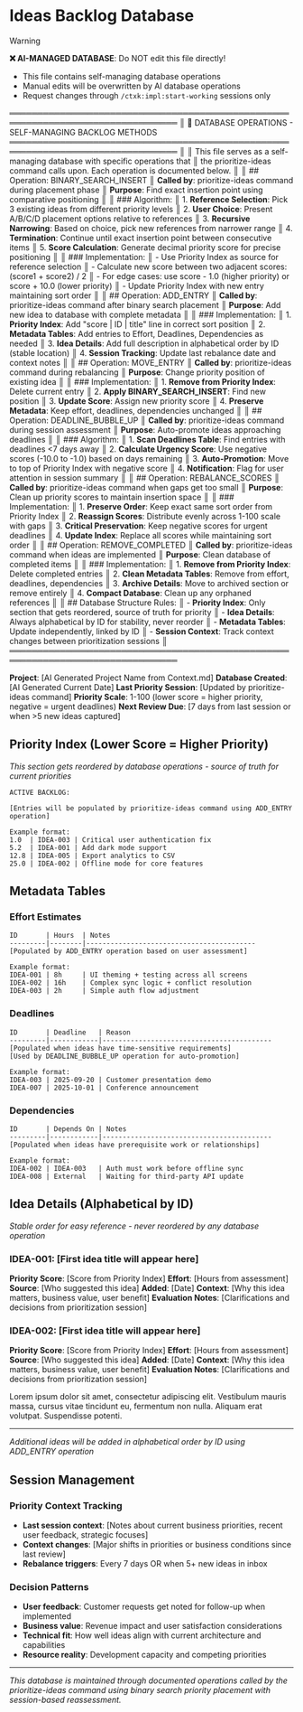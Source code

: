 # Ideas Backlog Database
<!-- Template Version: 1 | ContextKit: 0.2.6 | Updated: 2025-09-15 -->

> [!WARNING]
> **❌ AI-MANAGED DATABASE**: Do NOT edit this file directly!
> - This file contains self-managing database operations
> - Manual edits will be overwritten by AI database operations
> - Request changes through `/ctxk:impl:start-working` sessions only

════════════════════════════════════════════════════════════════════════════════
║ 🤖 DATABASE OPERATIONS - SELF-MANAGING BACKLOG METHODS
════════════════════════════════════════════════════════════════════════════════
║
║ This file serves as a self-managing database with specific operations that
║ the prioritize-ideas command calls upon. Each operation is documented below.
║
║ ## Operation: BINARY_SEARCH_INSERT
║ **Called by**: prioritize-ideas command during placement phase
║ **Purpose**: Find exact insertion point using comparative positioning
║
║ ### Algorithm:
║ 1. **Reference Selection**: Pick 3 existing ideas from different priority levels
║ 2. **User Choice**: Present A/B/C/D placement options relative to references
║ 3. **Recursive Narrowing**: Based on choice, pick new references from narrower range
║ 4. **Termination**: Continue until exact insertion point between consecutive items
║ 5. **Score Calculation**: Generate decimal priority score for precise positioning
║
║ ### Implementation:
║ - Use Priority Index as source for reference selection
║ - Calculate new score between two adjacent scores: (score1 + score2) / 2
║ - For edge cases: use score - 1.0 (higher priority) or score + 10.0 (lower priority)
║ - Update Priority Index with new entry maintaining sort order
║
║ ## Operation: ADD_ENTRY
║ **Called by**: prioritize-ideas command after binary search placement
║ **Purpose**: Add new idea to database with complete metadata
║
║ ### Implementation:
║ 1. **Priority Index**: Add "score | ID | title" line in correct sort position
║ 2. **Metadata Tables**: Add entries to Effort, Deadlines, Dependencies as needed
║ 3. **Idea Details**: Add full description in alphabetical order by ID (stable location)
║ 4. **Session Tracking**: Update last rebalance date and context notes
║
║ ## Operation: MOVE_ENTRY
║ **Called by**: prioritize-ideas command during rebalancing
║ **Purpose**: Change priority position of existing idea
║
║ ### Implementation:
║ 1. **Remove from Priority Index**: Delete current entry
║ 2. **Apply BINARY_SEARCH_INSERT**: Find new position
║ 3. **Update Score**: Assign new priority score
║ 4. **Preserve Metadata**: Keep effort, deadlines, dependencies unchanged
║
║ ## Operation: DEADLINE_BUBBLE_UP
║ **Called by**: prioritize-ideas command during session assessment
║ **Purpose**: Auto-promote ideas approaching deadlines
║
║ ### Algorithm:
║ 1. **Scan Deadlines Table**: Find entries with deadlines <7 days away
║ 2. **Calculate Urgency Score**: Use negative scores (-10.0 to -1.0) based on days remaining
║ 3. **Auto-Promotion**: Move to top of Priority Index with negative score
║ 4. **Notification**: Flag for user attention in session summary
║
║ ## Operation: REBALANCE_SCORES
║ **Called by**: prioritize-ideas command when gaps get too small
║ **Purpose**: Clean up priority scores to maintain insertion space
║
║ ### Implementation:
║ 1. **Preserve Order**: Keep exact same sort order from Priority Index
║ 2. **Reassign Scores**: Distribute evenly across 1-100 scale with gaps
║ 3. **Critical Preservation**: Keep negative scores for urgent deadlines
║ 4. **Update Index**: Replace all scores while maintaining sort order
║
║ ## Operation: REMOVE_COMPLETED
║ **Called by**: prioritize-ideas command when ideas are implemented
║ **Purpose**: Clean database of completed items
║
║ ### Implementation:
║ 1. **Remove from Priority Index**: Delete completed entries
║ 2. **Clean Metadata Tables**: Remove from effort, deadlines, dependencies
║ 3. **Archive Details**: Move to archived section or remove entirely
║ 4. **Compact Database**: Clean up any orphaned references
║
║ ## Database Structure Rules:
║ - **Priority Index**: Only section that gets reordered, source of truth for priority
║ - **Idea Details**: Always alphabetical by ID for stability, never reorder
║ - **Metadata Tables**: Update independently, linked by ID
║ - **Session Context**: Track context changes between prioritization sessions
║
════════════════════════════════════════════════════════════════════════════════

**Project**: [AI Generated Project Name from Context.md]
**Database Created**: [AI Generated Current Date]
**Last Priority Session**: [Updated by prioritize-ideas command]
**Priority Scale**: 1-100 (lower score = higher priority, negative = urgent deadlines)
**Next Review Due**: [7 days from last session or when >5 new ideas captured]

## Priority Index (Lower Score = Higher Priority)

*This section gets reordered by database operations - source of truth for current priorities*

```
ACTIVE BACKLOG:

[Entries will be populated by prioritize-ideas command using ADD_ENTRY operation]

Example format:
1.0  | IDEA-003 | Critical user authentication fix
5.2  | IDEA-001 | Add dark mode support
12.8 | IDEA-005 | Export analytics to CSV
25.0 | IDEA-002 | Offline mode for core features
```

## Metadata Tables

### Effort Estimates
```
ID       | Hours  | Notes
---------|--------|------------------------------------------
[Populated by ADD_ENTRY operation based on user assessment]

Example format:
IDEA-001 | 8h     | UI theming + testing across all screens
IDEA-002 | 16h    | Complex sync logic + conflict resolution
IDEA-003 | 2h     | Simple auth flow adjustment
```

### Deadlines
```
ID       | Deadline   | Reason
---------|------------|------------------------------------------
[Populated when ideas have time-sensitive requirements]
[Used by DEADLINE_BUBBLE_UP operation for auto-promotion]

Example format:
IDEA-003 | 2025-09-20 | Customer presentation demo
IDEA-007 | 2025-10-01 | Conference announcement
```

### Dependencies
```
ID       | Depends On | Notes
---------|------------|------------------------------------------
[Populated when ideas have prerequisite work or relationships]

Example format:
IDEA-002 | IDEA-003   | Auth must work before offline sync
IDEA-008 | External   | Waiting for third-party API update
```

## Idea Details (Alphabetical by ID)

*Stable order for easy reference - never reordered by any database operation*

### IDEA-001: [First idea title will appear here]
**Priority Score**: [Score from Priority Index]
**Effort**: [Hours from assessment]
**Source**: [Who suggested this idea]
**Added**: [Date]
**Context**: [Why this idea matters, business value, user benefit]
**Evaluation Notes**: [Clarifications and decisions from prioritization session]

### IDEA-002: [First idea title will appear here]
**Priority Score**: [Score from Priority Index]
**Effort**: [Hours from assessment]
**Source**: [Who suggested this idea]
**Added**: [Date]
**Context**: [Why this idea matters, business value, user benefit]
**Evaluation Notes**: [Clarifications and decisions from prioritization session]

Lorem ipsum dolor sit amet, consectetur adipiscing elit. Vestibulum mauris massa, cursus vitae tincidunt eu, fermentum non nulla. Aliquam erat volutpat. Suspendisse potenti.

---

*Additional ideas will be added in alphabetical order by ID using ADD_ENTRY operation*

## Session Management

### Priority Context Tracking
- **Last session context**: [Notes about current business priorities, recent user feedback, strategic focuses]
- **Context changes**: [Major shifts in priorities or business conditions since last review]
- **Rebalance triggers**: Every 7 days OR when 5+ new ideas in inbox

### Decision Patterns
- **User feedback**: Customer requests get noted for follow-up when implemented
- **Business value**: Revenue impact and user satisfaction considerations
- **Technical fit**: How well ideas align with current architecture and capabilities
- **Resource reality**: Development capacity and competing priorities

---

*This database is maintained through documented operations called by the prioritize-ideas command using binary search priority placement with session-based reassessment.*